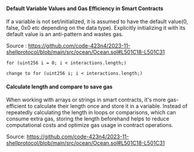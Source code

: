 #### Default Variable Values and Gas Efficiency in Smart Contracts

If a variable is not set/initialized, it is assumed to have the default value(0, false, 0x0 etc depending on the data type). Explicitly initializing it with its default value is an anti-pattern and wastes gas.

Source : https://github.com/code-423n4/2023-11-shellprotocol/blob/main/src/ocean/Ocean.sol#L501C18-L501C31

```
for (uint256 i = 0; i < interactions.length;)

change to for (uint256 i; i < interactions.length;)

```

#### Calculate length and compare to save gas

When working with arrays or strings in smart contracts, it's more gas-efficient to calculate their length once and store it in a variable. Instead of repeatedly calculating the length in loops or comparisons, which can consume extra gas, storing the length beforehand helps to reduce computational costs and optimize gas usage in contract operations.

Source: https://github.com/code-423n4/2023-11-shellprotocol/blob/main/src/ocean/Ocean.sol#L501C18-L501C31


